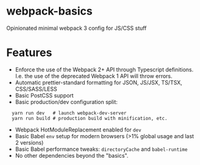 # webpack-basics
Opinionated minimal webpack 3 config for JS/CSS stuff

# Features
- Enforce the use of the Webpack 2+ API through Typescript definitions.
  I.e. the use of the deprecated Webpack 1 API will throw errors.
- Automatic prettier-standard formatting for JSON, JS/JSX, TS/TSX, CSS/SASS/LESS
- Basic PostCSS support
- Basic production/dev configuration split:
```
  yarn run dev   # launch webpack-dev-server
  yarn run build # production build with minification, etc.
```
- Webpack HotModuleReplacement enabled for ```dev```
- Basic Babel ```env``` setup for modern browsers (>1% global usage and last 2 versions)
- Basic Babel performance tweaks: ```directoryCache``` and ```babel-runtime```
- No other dependencies beyond the "basics".
